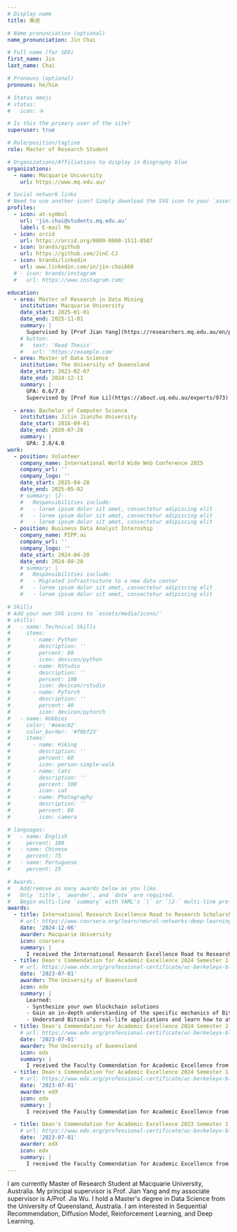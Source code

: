 ```yaml
---
# Display name
title: 柴进

# Name pronunciation (optional)
name_pronunciation: Jin Chai

# Full name (for SEO)
first_name: Jin
last_name: Chai

# Pronouns (optional)
pronouns: he/him

# Status emoji
# status:
#   icon: ☕️

# Is this the primary user of the site?
superuser: true

# Role/position/tagline
role: Master of Research Student

# Organizations/Affiliations to display in Biography blox
organizations:
  - name: Macquarie University
    url: https://www.mq.edu.au/

# Social network links
# Need to use another icon? Simply download the SVG icon to your `assets/media/icons/` folder.
profiles:
  - icon: at-symbol
    url: 'jin.chai@students.mq.edu.au'
    label: E-mail Me
  - icon: orcid
    url: https://orcid.org/0009-0000-1511-8587
  - icon: brands/github
    url: https://github.com/JinC-CJ
  - icon: brands/linkedin
    url: www.linkedin.com/in/jin-chai666
  # - icon: brands/instagram
  #   url: https://www.instagram.com/

education:
  - area: Master of Research in Data Mining
    institution: Macquarie University
    date_start: 2025-01-01
    date_end: 2025-11-01
    summary: |
      Supervised by [Prof Jian Yang](https://researchers.mq.edu.au/en/persons/jian-yang), and [A/Prof Jia Wu](https://web.science.mq.edu.au/~jiawu/). Focused on Sequential Recommendation, and Diffusion Model.
    # button:
    #   text: 'Read Thesis'
    #   url: 'https://example.com'
  - area: Master of Data Science
    institution: The University of Queensland
    date_start: 2023-02-07
    date_end: 2024-12-11
    summary: |
      GPA: 6.6/7.0
      Supervised by [Prof Xue Li](https://about.uq.edu.au/experts/973)

  - area: Bachelor of Computer Science
    institution: Jilin Jianzhu University
    date_start: 2016-09-01
    date_end: 2020-07-20
    summary: |
      GPA: 2.8/4.0
work:
  - position: Volunteer
    company_name: International World Wide Web Conference 2025
    company_url: ''
    company_logo: ''
    date_start: 2025-04-28
    date_end: 2025-05-02
    # summary: |2-
    #   Responsibilities include:
    #   - lorem ipsum dolor sit amet, consectetur adipiscing elit
    #   - lorem ipsum dolor sit amet, consectetur adipiscing elit
    #   - lorem ipsum dolor sit amet, consectetur adipiscing elit
  - position: Business Data Analyst Internship
    company_name: PIPP.ai
    company_url: ''
    company_logo: ''
    date_start: 2024-04-20
    date_end: 2024-08-20
    # summary: |
    #   Responsibilities include:
    #   - Migrated infrastructure to a new data center
    #   - lorem ipsum dolor sit amet, consectetur adipiscing elit
    #   - lorem ipsum dolor sit amet, consectetur adipiscing elit

# Skills
# Add your own SVG icons to `assets/media/icons/`
# skills:
#   - name: Technical Skills
#     items:
#       - name: Python
#         description: ''
#         percent: 80
#         icon: devicon/python
#       - name: RStudio
#         description: ''
#         percent: 100
#         icon: devicon/rstudio
#       - name: PyTorch
#         description: ''
#         percent: 40
#         icon: devicon/pytorch
#   - name: Hobbies
#     color: '#eeac02'
#     color_border: '#f0bf23'
#     items:
#       - name: Hiking
#         description: ''
#         percent: 60
#         icon: person-simple-walk
#       - name: Cats
#         description: ''
#         percent: 100
#         icon: cat
#       - name: Photography
#         description: ''
#         percent: 80
#         icon: camera

# languages:
#   - name: English
#     percent: 100
#   - name: Chinese
#     percent: 75
#   - name: Portuguese
#     percent: 25

# Awards.
#   Add/remove as many awards below as you like.
#   Only `title`, `awarder`, and `date` are required.
#   Begin multi-line `summary` with YAML's `|` or `|2-` multi-line prefix and indent 2 spaces below.
awards:
  - title: International Research Excellence Road to Research Scholarship
    # url: https://www.coursera.org/learn/neural-networks-deep-learning
    date: '2024-12-06'
    awarder: Macquarie University
    icon: coursera
    summary: |
      I received the International Research Excellence Road to Research Scholarship, a competitive full scholarship from Macquarie University that fully supports my Master of Research program in recognition of exceptional academic excellence.
  - title: Dean's Commendation for Academic Excellence 2024 Semester 1
    # url: https://www.edx.org/professional-certificate/uc-berkeleyx-blockchain-fundamentals
    date: '2023-07-01'
    awarder: The University of Queensland
    icon: edx
    summary: |
      Learned:
      - Synthesize your own blockchain solutions
      - Gain an in-depth understanding of the specific mechanics of Bitcoin
      - Understand Bitcoin’s real-life applications and learn how to attack and destroy Bitcoin, Ethereum, smart contracts and Dapps, and alternatives to Bitcoin’s Proof-of-Work consensus algorithm
  - title: Dean's Commendation for Academic Excellence 2024 Semester 2
    # url: https://www.edx.org/professional-certificate/uc-berkeleyx-blockchain-fundamentals
    date: '2023-07-01'
    awarder: The University of Queensland
    icon: edx
    summary: |
      I received the Faculty Commendation for Academic Excellence from the Faculty of Engineering, Architecture and Information Technology. This award recognizes students in the top tier of academic performance with a GPA of 6.6 or higher in Semester 2, 2024.
  - title: Dean's Commendation for Academic Excellence 2024 Semester 1
    # url: https://www.edx.org/professional-certificate/uc-berkeleyx-blockchain-fundamentals
    date: '2023-07-01'
    awarder: edX
    icon: edx
    summary: |
      I received the Faculty Commendation for Academic Excellence from the Faculty of Engineering, Architecture and Information Technology. This award recognizes students in the top tier of academic performance with a GPA of 6.6 or higher in Semester 1, 2024.

  - title: Dean's Commendation for Academic Excellence 2023 Semester 1
    # url: https://www.edx.org/professional-certificate/uc-berkeleyx-blockchain-fundamentals
    date: '2023-07-01'
    awarder: edX
    icon: edx
    summary: |
      I received the Faculty Commendation for Academic Excellence from the Faculty of Engineering, Architecture and Information Technology. This award recognizes students in the top tier of academic performance with a GPA of 6.6 or higher in Semester 1, 2023.
---
```


I am currently Master of Research Student at Macquarie University, Australia. My principal supervisor is Prof. Jian Yang and my associate supervisor is A/Prof. Jia Wu. I hold a Master's degree in Data Science from the University of Queensland, Australia. I am interested in Sequential Recommendation, Diffusion Model, Reinforcement Learning, and Deep Learning.